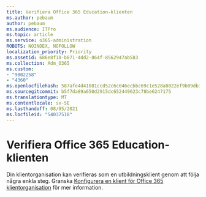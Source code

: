 ```yaml
---
title: Verifiera Office 365 Education-klienten
ms.author: pebaum
author: pebaum
ms.audience: ITPro
ms.topic: article
ms.service: o365-administration
ROBOTS: NOINDEX, NOFOLLOW
localization_priority: Priority
ms.assetid: 686e8f18-b871-4dd2-864f-8562947ab583
ms.collection: Adm_O365
ms.custom:
- "9002258"
- "4360"
ms.openlocfilehash: 587afe4d41081ccd52c6c046ecbbc69c1e528a8022ef9b09db396d9b34b2e323
ms.sourcegitcommit: b5f7da89a650d2915dc652449623c78be6247175
ms.translationtype: MT
ms.contentlocale: sv-SE
ms.lasthandoff: 08/05/2021
ms.locfileid: "54037518"
---
```

# <a name="verify-office-365-education-tenant"></a>Verifiera Office 365 Education-klienten

Din klientorganisation kan verifieras som en utbildningsklient genom att följa några enkla steg. Granska [Konfigurera en klient för Office 365 klientorganisation](https://docs.microsoft.com/microsoft-365/education/deploy/create-your-office-365-tenant) för mer information. 
